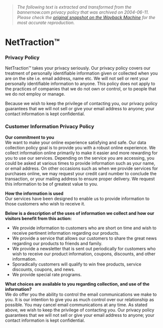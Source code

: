 > *The following text is extracted and transformed from the bannernow.com privacy policy that was archived on 2004-06-11. Please check the [original snapshot on the Wayback Machine](https://web.archive.org/web/20040611045738id_/http%3A//www.bannernow.com/privacy-policy.php) for the most accurate reproduction.*

# NetTraction™

### Privacy Policy

NetTraction™ takes your privacy seriously. Our privacy policy covers our treatment of personally identifiable information given or collected when you are on the site i.e. email address, name etc. We will not sell or rent your personally identifiable information to anyone. This policy does not apply to the practices of companies that we do not own or control, or to people that we do not employ or manage.

Because we wish to keep the privilege of contacting you, our privacy policy guarantees that we will not sell or give your email address to anyone; your contact information is kept confidential.

### Customer Information Privacy Policy

**Our commitment to you**  
We want to make your online experience satisfying and safe. Our data collection policy goal is to provide you with a robust online experience. We collect information online primarily to make it easier and more rewarding for you to use our services. Depending on the service you are accessing, you could be asked at various times to provide information such as your name, or email address. On other occasions such as when we provide services for purchases online, we may request your credit card number to conclude the transaction, or your mailing address to ensure proper delivery. We request this information to be of greatest value to you.

**How the information is used**  
Our services have been designed to enable us to provide information to those customers who wish to receive it.

**Below is a description of the uses of information we collect and how our visitors benefit from this action:**

  * We provide information to customers who are short on time and wish to receive pertinent information regarding our products.
  * We provide a service that allows our customers to share the great news regarding our products to friends and family.
  * We provide a newsletter that is sent out periodically for customers who wish to receive our product information, coupons, discounts, and other information.
  * Sporadically customers will qualify to win free products, service discounts, coupons, and news.
  * We provide special rate programs.

  
**What choices are available to you regarding collection, and use of the information?**  
We do offer you the ability to control the email communications we make to you. It is our intention to give you as much control over our relationship as possible. You may cancel email communications at any time. As stated above, we wish to keep the privilege of contacting you. Our privacy policy guarantees that we will not sell or give your email address to anyone; your contact information is kept confidential.  

